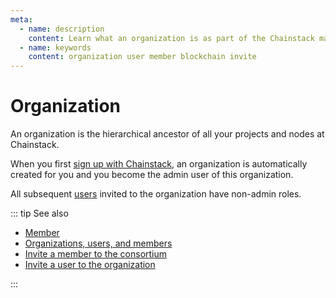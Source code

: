 ```yaml
---
meta:
  - name: description
    content: Learn what an organization is as part of the Chainstack managed blockchain services.
  - name: keywords
    content: organization user member blockchain invite
---
```


# Organization

An organization is the hierarchical ancestor of all your projects and nodes at Chainstack.

When you first <a href="https://console.chainstack.com/user/account/create" target="_blank">sign up with Chainstack</a>, an organization is automatically created for you and you become the admin user of this organization.

All subsequent [users](/glossary/user) invited to the organization have non-admin roles.

::: tip See also

* [Member](/glossary/member)
* <a href="https://support.chainstack.com/hc/en-us/articles/900001563563" target="_blank">Organizations, users, and members</a>
* [Invite a member to the consortium](/platform/invite-a-member-to-the-consortium)
* [Invite a user to the organization](/platform/invite-a-user-to-the-organization)

:::
